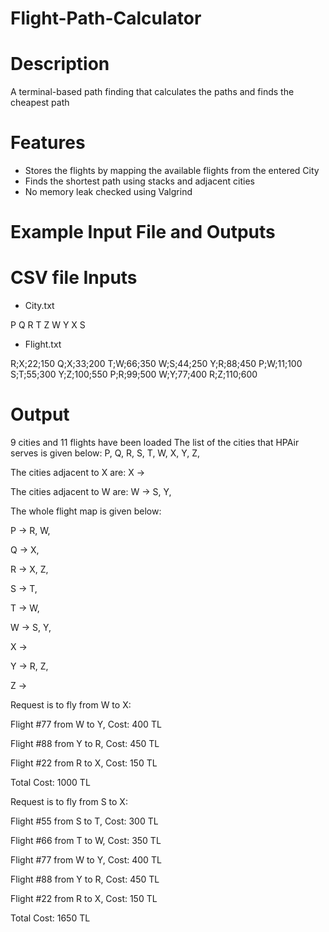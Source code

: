 # Flight-Path-Calculator


# Description
A terminal-based path finding that calculates the paths and finds the cheapest path

# Features
* Stores the flights by mapping the available flights from the entered City
* Finds the shortest path using stacks and adjacent cities
* No memory leak checked using Valgrind

# Example Input File and Outputs

# CSV file Inputs
* City.txt

P
Q
R
T
Z
W
Y
X
S

* Flight.txt

R;X;22;150
Q;X;33;200
T;W;66;350
W;S;44;250
Y;R;88;450
P;W;11;100
S;T;55;300
Y;Z;100;550
P;R;99;500
W;Y;77;400
R;Z;110;600

# Output
9 cities and 11 flights have been loaded
The list of the cities that HPAir serves is given below:
P, Q, R, S, T, W, X, Y, Z,

The cities adjacent to X are:
X ->

The cities adjacent to W are:
W -> S, Y,

The whole flight map is given below:

P -> R, W,

Q -> X,

R -> X, Z,

S -> T,

T -> W,

W -> S, Y,

X ->

Y -> R, Z,

Z ->

Request is to fly from W to X:

Flight #77 from W to Y, Cost: 400 TL

Flight #88 from Y to R, Cost: 450 TL

Flight #22 from R to X, Cost: 150 TL

Total Cost: 1000 TL

Request is to fly from S to X:

Flight #55 from S to T, Cost: 300 TL

Flight #66 from T to W, Cost: 350 TL

Flight #77 from W to Y, Cost: 400 TL

Flight #88 from Y to R, Cost: 450 TL

Flight #22 from R to X, Cost: 150 TL

Total Cost: 1650 TL


